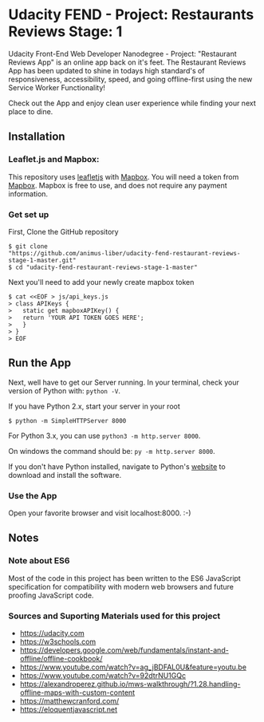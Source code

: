 
# Udacity FEND - Project: Restaurants Reviews Stage: 1
Udacity Front-End Web Developer Nanodegree - Project: "Restaurant Reviews App"
is an online app back on it's feet.
The Restaurant Reviews App has been updated to shine in todays high standard's
of responsiveness, accessibility, speed, and going offline-first using the new
Service Worker Functionality!

Check out the App and enjoy clean user experience while finding your next
place to dine.

## Installation
### Leaflet.js and Mapbox:

This repository uses [leafletjs](https://leafletjs.com/) with [Mapbox](https://www.mapbox.com/). You will need a token from [Mapbox](https://www.mapbox.com/). Mapbox is free to use, and does not require any payment information.

### Get set up
First, Clone the GitHub repository
```
$ git clone
"https://github.com/animus-liber/udacity-fend-restaurant-reviews-stage-1-master.git"
$ cd "udacity-fend-restaurant-reviews-stage-1-master"
```
Next you'll need to add your newly create mapbox token
```
$ cat <<EOF > js/api_keys.js
> class APIKeys {
>   static get mapboxAPIKey() {
>   return 'YOUR API TOKEN GOES HERE';
>   }
> }
> EOF
```

## Run the App
Next, well have to get our Server running.
In your terminal, check your version of Python with: `python -V`.

If you have Python 2.x, start your server in your root

`$ python -m SimpleHTTPServer 8000`

For Python 3.x, you can use `python3 -m http.server 8000`.

On windows the command should be: `py -m http.server 8000`.

If you don't have Python installed, navigate to Python's [website](https://www.python.org/) to download and install the software.

### Use the App
Open your favorite browser and visit localhost:8000. :-)

## Notes
### Note about ES6
Most of the code in this project has been written to the ES6 JavaScript specification for compatibility with modern web browsers and future proofing JavaScript code.

### Sources and Suporting Materials used for this project
 - https://udacity.com
 - https://w3schools.com
 - https://developers.google.com/web/fundamentals/instant-and-offline/offline-cookbook/
 - https://www.youtube.com/watch?v=ag_jBDFAL0U&feature=youtu.be
 - https://www.youtube.com/watch?v=92dtrNU1GQc
 - https://alexandroperez.github.io/mws-walkthrough/?1.28.handling-offline-maps-with-custom-content
 - https://matthewcranford.com/
 - https://eloquentjavascript.net

